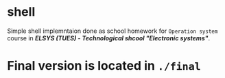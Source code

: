 # shell
Simple shell implemntaion done as school homework for `Operation system` course in ***ELSYS (TUES) - Technological shcool "Electronic systems"***.

# Final version is located in `./final`
